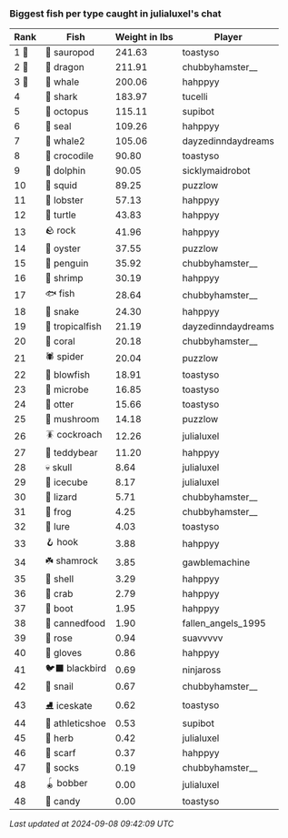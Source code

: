### Biggest fish per type caught in julialuxel's chat
| Rank | Fish | Weight in lbs | Player |
|------|--------|-----------|---------|
| 1 🥇  | 🦕 sauropod | 241.63 | toastyso |
| 2 🥈  | 🐉 dragon | 211.91 | chubbyhamster__ |
| 3 🥉  | 🐳 whale | 200.06 | hahppyy |
| 4  | 🦈 shark | 183.97 | tucelli |
| 5  | 🐙 octopus | 115.11 | supibot |
| 6  | 🦭 seal | 109.26 | hahppyy |
| 7  | 🐋 whale2 | 105.06 | dayzedinndaydreams |
| 8  | 🐊 crocodile | 90.80 | toastyso |
| 9  | 🐬 dolphin | 90.05 | sicklymaidrobot |
| 10  | 🦑 squid | 89.25 | puzzlow |
| 11  | 🦞 lobster | 57.13 | hahppyy |
| 12  | 🐢 turtle | 43.83 | hahppyy |
| 13  | 🪨 rock | 41.96 | hahppyy |
| 14  | 🦪 oyster | 37.55 | puzzlow |
| 15  | 🐧 penguin | 35.92 | chubbyhamster__ |
| 16  | 🦐 shrimp | 30.19 | hahppyy |
| 17  | 🐟 fish | 28.64 | chubbyhamster__ |
| 18  | 🐍 snake | 24.30 | hahppyy |
| 19  | 🐠 tropicalfish | 21.19 | dayzedinndaydreams |
| 20  | 🪸 coral | 20.18 | chubbyhamster__ |
| 21  | 🕷️ spider | 20.04 | puzzlow |
| 22  | 🐡 blowfish | 18.91 | toastyso |
| 23  | 🦠 microbe | 16.85 | toastyso |
| 24  | 🦦 otter | 15.66 | toastyso |
| 25  | 🍄 mushroom | 14.18 | puzzlow |
| 26  | 🪳 cockroach | 12.26 | julialuxel |
| 27  | 🧸 teddybear | 11.20 | hahppyy |
| 28  | 💀 skull | 8.64 | julialuxel |
| 29  | 🧊 icecube | 8.17 | julialuxel |
| 30  | 🦎 lizard | 5.71 | chubbyhamster__ |
| 31  | 🐸 frog | 4.25 | chubbyhamster__ |
| 32  | 🎏 lure | 4.03 | toastyso |
| 33  | 🪝 hook | 3.88 | hahppyy |
| 34  | ☘️ shamrock | 3.85 | gawblemachine |
| 35  | 🐚 shell | 3.29 | hahppyy |
| 36  | 🦀 crab | 2.79 | hahppyy |
| 37  | 👢 boot | 1.95 | hahppyy |
| 38  | 🥫 cannedfood | 1.90 | fallen_angels_1995 |
| 39  | 🌹 rose | 0.94 | suavvvvv |
| 40  | 🧤 gloves | 0.86 | hahppyy |
| 41  | 🐦‍⬛ blackbird | 0.69 | ninjaross |
| 42  | 🐌 snail | 0.67 | chubbyhamster__ |
| 43  | ⛸️ iceskate | 0.62 | toastyso |
| 44  | 👟 athleticshoe | 0.53 | supibot |
| 45  | 🌿 herb | 0.42 | julialuxel |
| 46  | 🧣 scarf | 0.37 | hahppyy |
| 47  | 🧦 socks | 0.19 | chubbyhamster__ |
| 48  | 🪀 bobber | 0.00 | julialuxel |
| 48  | 🍬 candy | 0.00 | toastyso |

_Last updated at 2024-09-08 09:42:09 UTC_